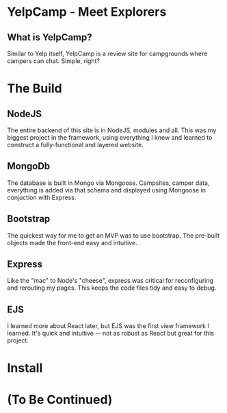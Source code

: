 # YelpCamp - Meet Explorers

## What is YelpCamp?
Similar to Yelp itself, YelpCamp is a review site for campgrounds where campers can chat. Simple, right?

# The Build
## NodeJS 
The entire backend of this site is in NodeJS, modules and all. This was my biggest project in the framework, using everything I knew and learned to construct a fully-functional and layered website.

## MongoDb
The database is built in Mongo via Mongoose. Campsites, camper data, everything is added via that schema and displayed using Mongoose in conjuction with Express.

## Bootstrap
The quickest way for me to get an MVP was to use bootstrap. The pre-built objects made the front-end easy and intuitive.

## Express
Like the "mac" to Node's "cheese", express was critical for reconfiguring and rerouting my pages. This keeps the code files tidy and easy to debug.

## EJS
I learned more about React later, but EJS was the first view framework I learned. It's quick and intuitive -- not as robust as React but great for this project.

# Install

# (To Be Continued)
